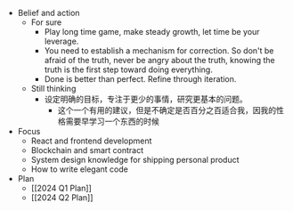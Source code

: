 - Belief and action
	- For sure
		- Play long time game, make steady growth, let time be your leverage.
		- You need to establish a mechanism for correction. So don't be afraid of the truth, never be angry about the truth, knowing the truth is the first step toward doing everything.
		- Done is better than perfect. Refine through iteration.
	- Still thinking
		- 设定明确的目标，专注于更少的事情，研究更基本的问题。
			- 这个一个有用的建议，但是不确定是否百分之百适合我，因我的性格需要早学习一个东西的时候
- Focus
	- React and frontend development
	- Blockchain and smart contract
	- System design knowledge for shipping personal product
	- How to write elegant code
- Plan
	- [[2024 Q1 Plan]]
	- [[2024 Q2 Plan]]
